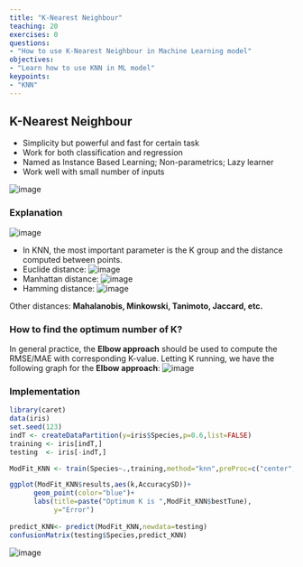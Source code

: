 ```yaml
---
title: "K-Nearest Neighbour"
teaching: 20
exercises: 0
questions:
- "How to use K-Nearest Neighbour in Machine Learning model"
objectives:
- "Learn how to use KNN in ML model"
keypoints:
- "KNN"
---
```


## K-Nearest Neighbour
- Simplicity but powerful and fast for certain task
- Work for both classification and regression
- Named as Instance Based Learning; Non-parametrics; Lazy learner
- Work well with small number of inputs

![image](https://user-images.githubusercontent.com/43855029/114582045-3d043480-9c4e-11eb-8698-e1c31840401a.png)

### Explanation

![image](https://user-images.githubusercontent.com/43855029/114582162-573e1280-9c4e-11eb-8a17-e0d91a38452e.png)

- In KNN, the most important parameter is the K group and the distance computed between points.
- Euclide distance:
![image](https://user-images.githubusercontent.com/43855029/114582319-7a68c200-9c4e-11eb-93f2-37324c034784.png)
- Manhattan distance:
![image](https://user-images.githubusercontent.com/43855029/114582389-8a80a180-9c4e-11eb-8147-c6fb4a5a8ca9.png)
- Hamming distance:
![image](https://user-images.githubusercontent.com/43855029/114582423-91a7af80-9c4e-11eb-8e84-0981899f5000.png)

Other distances: **Mahalanobis, Minkowski, Tanimoto, Jaccard, etc.**

### How to find the optimum number of K?
In general practice, the **Elbow approach** should be used to compute the RMSE/MAE with corresponding K-value.
Letting K running, we have the following graph for  the **Elbow approach**:
![image](https://user-images.githubusercontent.com/43855029/114583036-2f02e380-9c4f-11eb-81e3-6f82e4ea943c.png)

### Implementation
```r
library(caret)
data(iris)
set.seed(123)
indT <- createDataPartition(y=iris$Species,p=0.6,list=FALSE)
training <- iris[indT,]
testing  <- iris[-indT,]

ModFit_KNN <- train(Species~.,training,method="knn",preProc=c("center","scale"),tuneLength=20)

ggplot(ModFit_KNN$results,aes(k,AccuracySD))+
      geom_point(color="blue")+
      labs(title=paste("Optimum K is ",ModFit_KNN$bestTune),
           y="Error")
      
predict_KNN<- predict(ModFit_KNN,newdata=testing)
confusionMatrix(testing$Species,predict_KNN)
```

![image](https://user-images.githubusercontent.com/43855029/114583269-6ec9cb00-9c4f-11eb-9a77-c4b1e6686ef7.png)


